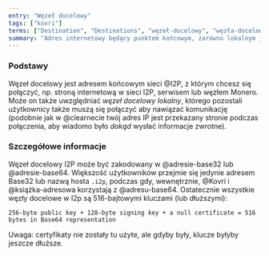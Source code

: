 ```yaml
---
entry: "Węzeł docelowy"
tags: ["kovri"]
terms: ["Destination", "Destinations", "węzeł-docelowy", "węzła-docelowego", "węźle-docelowym", "węzłów-docelowych"]
summary: "Adres internetowy będący punktem końcowym, zarówno lokalnym jak i odległym."
---
```


### Podstawy

Węzeł docelowy jest adresem końcowym sieci @I2P, z którym chcesz się połączyć, np. stroną internetową w sieci I2P, serwisem lub węzłem Monero. Może on także uwzględniać *węzeł docelowy lokalny*, którego pozostali użytkownicy także muszą się połączyć aby nawiązać komunikację (podobnie jak w @clearnecie twój adres IP jest przekazany stronie podczas połączenia, aby wiadomo było *dokąd* wysłać informacje zwrotne).

### Szczegółowe informacje

Węzeł docelowy I2P może być zakodowany w @adresie-base32 lub @adresie-base64. Większość użytkowników przejmie się jedynie adresem Base32 lub nazwą hosta `.i2p`, podczas gdy, wewnętrznie, @Kovri i @książka-adresowa korzystają z @adresu-base64. Ostatecznie wszystkie węzły docelowe w I2p są 516-bajtowymi kluczami (lub dłuższymi):

`256-byte public key + 128-byte signing key + a null certificate = 516 bytes in Base64 representation`

Uwaga: certyfikaty nie zostały tu użyte, ale gdyby były, klucze byłyby jeszcze dłuższe.
